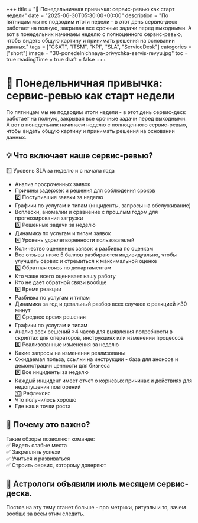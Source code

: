 +++
title = "🧠 Понедельничная привычка: сервис-ревью как старт недели"
date = "2025-06-30T05:30:00+00:00"
description = "По пятницам мы не подводим итоги недели - в этот день сервис-деск работает на полную, закрывая все срочные задачи перед выходными. А вот в понедельник начинаем неделю с полноценного сервис-ревью, чтобы видеть общую картину и принимать решения на основании данных."
tags = ["CSAT", "ITSM", "KPI", "SLA", "ServiceDesk"]
categories = ["short"]
image = "30-ponedelnichnaya-privychka-servis-revyu.jpg"
toc = true
readingTime = true
draft = false
+++

# 🧠 Понедельничная привычка: сервис-ревью как старт недели  
По пятницам мы не подводим итоги недели - в этот день сервис-деск работает на полную, закрывая все срочные задачи перед выходными.  
А вот в понедельник начинаем неделю с полноценного сервис-ревью, чтобы видеть общую картину и принимать решения на основании данных.  
  
## 💡 Что включает наше сервис-ревью?  
1️⃣ Уровень SLA за неделю и с начала года  
- Анализ просроченных заявок  
- Причины задержек и решения для соблюдения сроков  
2️⃣ Поступившие заявки за неделю  
- Графики по услугам и типам (инциденты, запросы на обслуживание)  
- Всплески, аномалии и сравнение с прошлым годом для прогнозирования загрузки  
3️⃣ Решенные задачи за неделю  
- Динамика по услугам и типам заявок  
4️⃣ Уровень удовлетворенности пользователей  
- Количество оцененных заявок и разбивка по оценкам  
- Все отзывы ниже 5 баллов разбираются индивидуально, чтобы улучшать сервис и стремиться к максимальной оценке  
5️⃣ Обратная связь по департаментам  
- Кто чаще всего оценивает нашу работу  
- Кто не дает обратной связи вообще  
6️⃣ Время реакции  
- Разбивка по услугам и типам  
- Динамика за год и детальный разбор всех случаев с реакцией >30 минут  
7️⃣ Среднее время решения  
- Графики по услугам и типам  
- Анализ всех решений >4 часов для выявления потребности в скриптах для операторов, инструкциях или изменении процессов  
8️⃣ Реализованные изменения за неделю  
- Какие запросы на изменения реализованы  
- Ожидаемая польза, ссылки на инструкции - база для анонсов и демонстрации ценности для бизнеса  
9️⃣ Все инциденты за неделю  
- Каждый инцидент имеет отчет о корневых причинах и действиях для недопущения повторений  
🔟 Рефлексия  
- Что получилось хорошо  
- Где наши точки роста  
  
## 🎯 Почему это важно?  
Такие обзоры позволяют команде:  
✅ Видеть слабые места  
✅ Закреплять успехи  
✅ Учиться и развиваться  
✅ Строить сервис, которому доверяют  
  
## 🔭 Астрологи объявили июль месяцем сервис-деска.  
Постов на эту тему станет больше - про метрики, ритуалы и то, зачем вообще за всем этим следить.  
